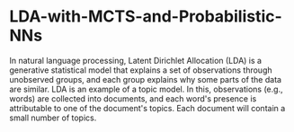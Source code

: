 # LDA-with-MCTS-and-Probabilistic-NNs

In natural language processing, Latent Dirichlet Allocation (LDA) is a generative statistical model that explains a set of observations through unobserved groups, and each group explains why some parts of the data are similar. LDA is an example of a topic model. In this, observations (e.g., words) are collected into documents, and each word's presence is attributable to one of the document's topics. Each document will contain a small number of topics.

